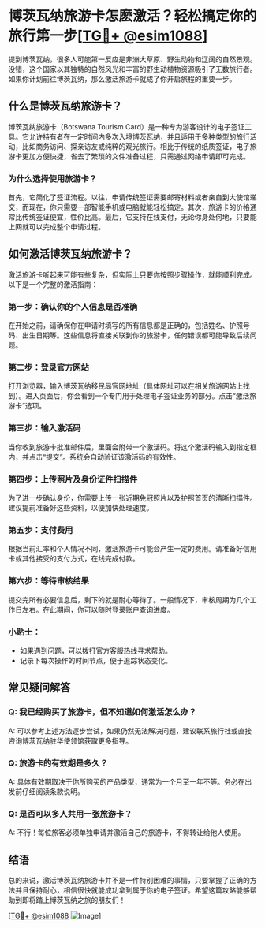 # 博茨瓦纳旅游卡怎麽激活？轻松搞定你的旅行第一步[[TG💪+ @esim1088](https://t.me/s/esim1088)]

提到博茨瓦纳，很多人可能第一反应是非洲大草原、野生动物和辽阔的自然景观。没错，这个国家以其独特的自然风光和丰富的野生动植物资源吸引了无数旅行者。如果你计划前往博茨瓦纳，那么激活旅游卡就成了你开启旅程的重要一步。

## 什么是博茨瓦纳旅游卡？

博茨瓦纳旅游卡（Botswana Tourism Card）是一种专为游客设计的电子签证工具。它允许持有者在一定时间内多次入境博茨瓦纳，并且适用于多种类型的旅行活动，比如商务访问、探亲访友或纯粹的观光旅行。相比于传统的纸质签证，电子旅游卡更加方便快捷，省去了繁琐的文件准备过程，只需通过网络申请即可完成。

### 为什么选择使用旅游卡？
首先，它简化了签证流程。以往，申请传统签证需要邮寄材料或者亲自到大使馆递交，而现在，你只需要一部智能手机或电脑就能轻松搞定。其次，旅游卡的价格通常比传统签证便宜，性价比高。最后，它支持在线支付，无论你身处何地，只要能上网就可以完成整个申请过程。

## 如何激活博茨瓦纳旅游卡？

激活旅游卡听起来可能有些复杂，但实际上只要你按照步骤操作，就能顺利完成。以下是一个完整的激活指南：

### 第一步：确认你的个人信息是否准确
在开始之前，请确保你在申请时填写的所有信息都是正确的，包括姓名、护照号码、出生日期等。这些信息将直接关联到你的旅游卡，任何错误都可能导致后续问题。

### 第二步：登录官方网站
打开浏览器，输入博茨瓦纳移民局官网地址（具体网址可以在相关旅游网站上找到）。进入页面后，你会看到一个专门用于处理电子签证业务的部分。点击“激活旅游卡”选项。

### 第三步：输入激活码
当你收到旅游卡批准邮件后，里面会附带一个激活码。将这个激活码输入到指定框内，并点击“提交”。系统会自动验证该激活码的有效性。

### 第四步：上传照片及身份证件扫描件
为了进一步确认身份，你需要上传一张近期免冠照片以及护照首页的清晰扫描件。建议提前准备好这些资料，以便加快处理速度。

### 第五步：支付费用
根据当前汇率和个人情况不同，激活旅游卡可能会产生一定的费用。请准备好信用卡或其他接受的支付方式，在线完成付款。

### 第六步：等待审核结果
提交完所有必要信息后，剩下的就是耐心等待了。一般情况下，审核周期为几个工作日左右。在此期间，你可以随时登录账户查询进度。

### 小贴士：
- 如果遇到问题，可以拨打官方客服热线寻求帮助。
- 记录下每次操作的时间节点，便于追踪状态变化。

## 常见疑问解答

### Q: 我已经购买了旅游卡，但不知道如何激活怎么办？
A: 可以参考上述方法逐步尝试，如果仍然无法解决问题，建议联系旅行社或直接咨询博茨瓦纳驻华使领馆获取更多指导。

### Q: 旅游卡的有效期是多久？
A: 具体有效期取决于你所购买的产品类型，通常为一个月至一年不等。务必在出发前仔细阅读条款说明。

### Q: 是否可以多人共用一张旅游卡？
A: 不行！每位旅客必须单独申请并激活自己的旅游卡，不得转让给他人使用。

## 结语

总的来说，激活博茨瓦纳旅游卡并不是一件特别困难的事情，只要掌握了正确的方法并且保持耐心，相信很快就能成功拿到属于你的电子签证。希望这篇攻略能够帮助到即将踏上博茨瓦纳之旅的朋友们！

[[TG💪+ @esim1088](https://t.me/s/esim1088) ![Image](https://i.postimg.cc/4NQfJmqS/Snipaste-2025-05-13-00-14-12.png)]